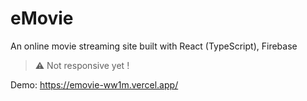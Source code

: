 # eMovie

An online movie streaming site built with React (TypeScript), Firebase

> :warning: Not responsive yet !

Demo: https://emovie-ww1m.vercel.app/
